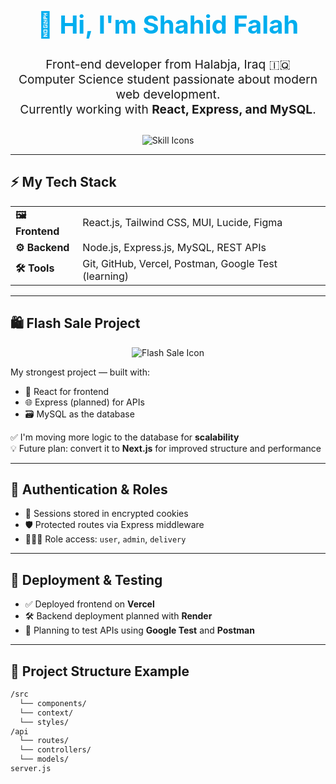 <!-- GitHub README.md (Website-Feel UI/UX) -->

<div align="center">

<h1 style="font-size:2.5rem; color:#00aeef;">👋 Hi, I'm Shahid Falah</h1>
<p style="font-size:1.2rem; max-width:600px;">
Front-end developer from Halabja, Iraq 🇮🇶<br/>
Computer Science student passionate about modern web development.<br/>
Currently working with <b>React, Express, and MySQL</b>.
</p>

<img src="https://skillicons.dev/icons?i=react,express,mysql,tailwind,figma,vercel,github" alt="Skill Icons" style="margin-top: 10px;"/>

</div>

---

## ⚡ My Tech Stack

<table>
<tr>
<td><b>🖼️ Frontend</b></td>
<td>React.js, Tailwind CSS, MUI, Lucide, Figma</td>
</tr>
<tr>
<td><b>⚙️ Backend</b></td>
<td>Node.js, Express.js, MySQL, REST APIs</td>
</tr>
<tr>
<td><b>🛠️ Tools</b></td>
<td>Git, GitHub, Vercel, Postman, Google Test (learning)</td>
</tr>
</table>

---

## 🛍️ Flash Sale Project

<div align="center">
<img src="https://img.icons8.com/external-flaticons-lineal-color-flat-icons/64/000000/flash-sale.png" alt="Flash Sale Icon"/>
</div>

My strongest project — built with:

- 🔧 React for frontend
- 🌐 Express (planned) for APIs
- 🗃️ MySQL as the database

✅ I'm moving more logic to the database for **scalability**  
💡 Future plan: convert it to **Next.js** for improved structure and performance

---

## 🔐 Authentication & Roles

- 🔑 Sessions stored in encrypted cookies  
- 🛡️ Protected routes via Express middleware  
- 🧑‍🤝‍🧑 Role access: `user`, `admin`, `delivery`

---

## 🚀 Deployment & Testing

- ✅ Deployed frontend on **Vercel**  
- 🛠 Backend deployment planned with **Render**  
- 🧪 Planning to test APIs using **Google Test** and **Postman**

---

## 📁 Project Structure Example

```bash
/src
  └── components/
  └── context/
  └── styles/
/api
  └── routes/
  └── controllers/
  └── models/
server.js
